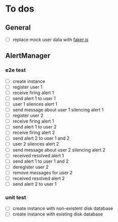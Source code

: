 # To dos

## General

- [ ] replace mock user data with [faker.js](https://github.com/Marak/Faker.js)

## AlertManager

### e2e test

- [ ] create instance
- [ ] register user 1
- [ ] receive firing alert 1
- [ ] send alert 1 to user 1
- [ ] user 1 silences alert 1
- [ ] send message about user 1 silencing alert 1
- [ ] register user 2
- [ ] receive firing alert 1
- [ ] send alert 1 to user 2
- [ ] receive firing alert 2
- [ ] send alert 2 to user 1 and 2
- [ ] user 2 silences alert 2
- [ ] send message about user 2 silencing alert 2
- [ ] received resolved alert 1
- [ ] send alert 1 to user 1 and 2
- [ ] deregister user 2
- [ ] remove messages for user 2
- [ ] received resolved alert 2
- [ ] send alert 2 to user 1

### unit test

- [ ] create instance with non-existent disk database
- [ ] create instance with existing disk database
